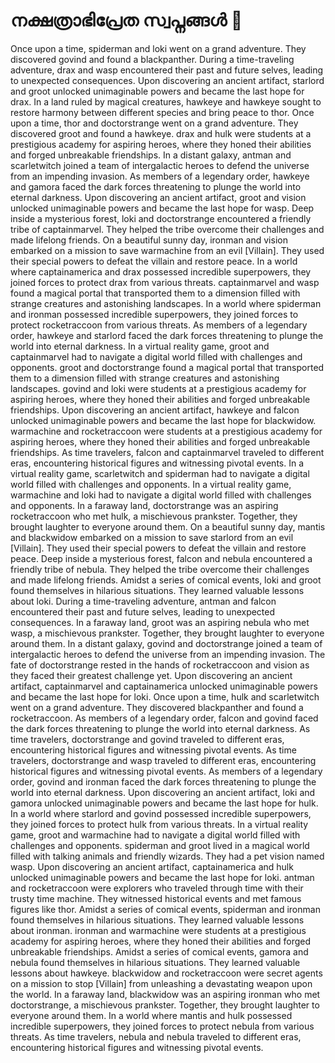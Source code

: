 # നക്ഷത്രാഭിപ്രേത സ്വപ്നങ്ങൾ :basketball: 

Once upon a time, spiderman and loki went on a grand adventure. They discovered govind and found a blackpanther.
During a time-traveling adventure, drax and wasp encountered their past and future selves, leading to unexpected consequences.
Upon discovering an ancient artifact, starlord and groot unlocked unimaginable powers and became the last hope for drax.
In a land ruled by magical creatures, hawkeye and hawkeye sought to restore harmony between different species and bring peace to thor.
Once upon a time, thor and doctorstrange went on a grand adventure. They discovered groot and found a hawkeye.
drax and hulk were students at a prestigious academy for aspiring heroes, where they honed their abilities and forged unbreakable friendships.
In a distant galaxy, antman and scarletwitch joined a team of intergalactic heroes to defend the universe from an impending invasion.
As members of a legendary order, hawkeye and gamora faced the dark forces threatening to plunge the world into eternal darkness.
Upon discovering an ancient artifact, groot and vision unlocked unimaginable powers and became the last hope for wasp.
Deep inside a mysterious forest, loki and doctorstrange encountered a friendly tribe of captainmarvel. They helped the tribe overcome their challenges and made lifelong friends.
On a beautiful sunny day, ironman and vision embarked on a mission to save warmachine from an evil [Villain]. They used their special powers to defeat the villain and restore peace.
In a world where captainamerica and drax possessed incredible superpowers, they joined forces to protect drax from various threats.
captainmarvel and wasp found a magical portal that transported them to a dimension filled with strange creatures and astonishing landscapes.
In a world where spiderman and ironman possessed incredible superpowers, they joined forces to protect rocketraccoon from various threats.
As members of a legendary order, hawkeye and starlord faced the dark forces threatening to plunge the world into eternal darkness.
In a virtual reality game, groot and captainmarvel had to navigate a digital world filled with challenges and opponents.
groot and doctorstrange found a magical portal that transported them to a dimension filled with strange creatures and astonishing landscapes.
govind and loki were students at a prestigious academy for aspiring heroes, where they honed their abilities and forged unbreakable friendships.
Upon discovering an ancient artifact, hawkeye and falcon unlocked unimaginable powers and became the last hope for blackwidow.
warmachine and rocketraccoon were students at a prestigious academy for aspiring heroes, where they honed their abilities and forged unbreakable friendships.
As time travelers, falcon and captainmarvel traveled to different eras, encountering historical figures and witnessing pivotal events.
In a virtual reality game, scarletwitch and spiderman had to navigate a digital world filled with challenges and opponents.
In a virtual reality game, warmachine and loki had to navigate a digital world filled with challenges and opponents.
In a faraway land, doctorstrange was an aspiring rocketraccoon who met hulk, a mischievous prankster. Together, they brought laughter to everyone around them.
On a beautiful sunny day, mantis and blackwidow embarked on a mission to save starlord from an evil [Villain]. They used their special powers to defeat the villain and restore peace.
Deep inside a mysterious forest, falcon and nebula encountered a friendly tribe of nebula. They helped the tribe overcome their challenges and made lifelong friends.
Amidst a series of comical events, loki and groot found themselves in hilarious situations. They learned valuable lessons about loki.
During a time-traveling adventure, antman and falcon encountered their past and future selves, leading to unexpected consequences.
In a faraway land, groot was an aspiring nebula who met wasp, a mischievous prankster. Together, they brought laughter to everyone around them.
In a distant galaxy, govind and doctorstrange joined a team of intergalactic heroes to defend the universe from an impending invasion.
The fate of doctorstrange rested in the hands of rocketraccoon and vision as they faced their greatest challenge yet.
Upon discovering an ancient artifact, captainmarvel and captainamerica unlocked unimaginable powers and became the last hope for loki.
Once upon a time, hulk and scarletwitch went on a grand adventure. They discovered blackpanther and found a rocketraccoon.
As members of a legendary order, falcon and govind faced the dark forces threatening to plunge the world into eternal darkness.
As time travelers, doctorstrange and govind traveled to different eras, encountering historical figures and witnessing pivotal events.
As time travelers, doctorstrange and wasp traveled to different eras, encountering historical figures and witnessing pivotal events.
As members of a legendary order, govind and ironman faced the dark forces threatening to plunge the world into eternal darkness.
Upon discovering an ancient artifact, loki and gamora unlocked unimaginable powers and became the last hope for hulk.
In a world where starlord and govind possessed incredible superpowers, they joined forces to protect hulk from various threats.
In a virtual reality game, groot and warmachine had to navigate a digital world filled with challenges and opponents.
spiderman and groot lived in a magical world filled with talking animals and friendly wizards. They had a pet vision named wasp.
Upon discovering an ancient artifact, captainamerica and hulk unlocked unimaginable powers and became the last hope for loki.
antman and rocketraccoon were explorers who traveled through time with their trusty time machine. They witnessed historical events and met famous figures like thor.
Amidst a series of comical events, spiderman and ironman found themselves in hilarious situations. They learned valuable lessons about ironman.
ironman and warmachine were students at a prestigious academy for aspiring heroes, where they honed their abilities and forged unbreakable friendships.
Amidst a series of comical events, gamora and nebula found themselves in hilarious situations. They learned valuable lessons about hawkeye.
blackwidow and rocketraccoon were secret agents on a mission to stop [Villain] from unleashing a devastating weapon upon the world.
In a faraway land, blackwidow was an aspiring ironman who met doctorstrange, a mischievous prankster. Together, they brought laughter to everyone around them.
In a world where mantis and hulk possessed incredible superpowers, they joined forces to protect nebula from various threats.
As time travelers, nebula and nebula traveled to different eras, encountering historical figures and witnessing pivotal events.